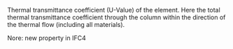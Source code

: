 Thermal transmittance coefficient (U-Value) of the element. Here the total thermal transmittance coefficient through the column within the direction of the thermal flow (including all materials).

Nore: new property in IFC4
